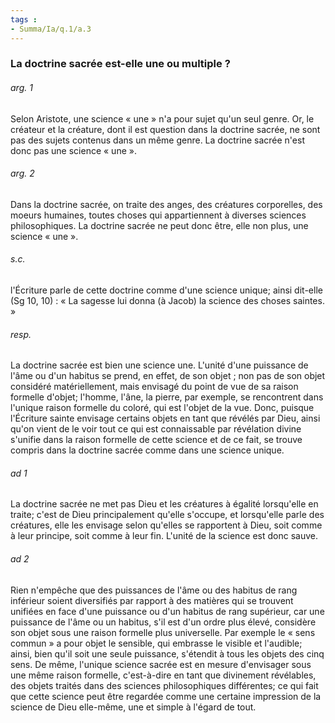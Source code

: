 ```yaml
---
tags : 
- Summa/Ia/q.1/a.3
---
```


### La doctrine sacrée est-elle une ou multiple ?

###### arg. 1
Selon Aristote, une science « une » n'a pour sujet qu'un seul genre. Or, le créateur et la créature, dont il est question dans la doctrine sacrée, ne sont pas des sujets contenus dans un même genre. La doctrine sacrée n'est donc pas une science « une ». 

###### arg. 2
Dans la doctrine sacrée, on traite des anges, des créatures corporelles, des moeurs humaines, toutes choses qui appartiennent à diverses sciences philosophiques. La doctrine sacrée ne peut donc être, elle non plus, une science « une ». 

###### s.c.
l'Écriture parle de cette doctrine comme d'une science unique; ainsi dit-elle (Sg 10, 10) : « La sagesse lui donna (à Jacob) la science des choses saintes. » 

###### resp.
La doctrine sacrée est bien une science une. L'unité d'une puissance de l'âme ou d'un habitus se prend, en effet, de son objet ; non pas de son objet considéré matériellement, mais envisagé du point de vue de sa raison formelle d'objet; l'homme, l'âne, la pierre, par exemple, se rencontrent dans l'unique raison formelle du coloré, qui est l'objet de la vue. Donc, puisque l'Écriture sainte envisage certains objets en tant que révélés par Dieu, ainsi qu'on vient de le voir tout ce qui est connaissable par révélation divine s'unifie dans la raison formelle de cette science et de ce fait, se trouve compris dans la doctrine sacrée comme dans une science unique. 

###### ad 1
La doctrine sacrée ne met pas Dieu et les créatures à égalité lorsqu'elle en traite; c'est de Dieu principalement qu'elle s'occupe, et lorsqu'elle parle des créatures, elle les envisage selon qu'elles se rapportent à Dieu, soit comme à leur principe, soit comme à leur fin. L'unité de la science est donc sauve. 

###### ad 2
Rien n'empêche que des puissances de l'âme ou des habitus de rang inférieur soient diversifiés par rapport à des matières qui se trouvent unifiées en face d'une puissance ou d'un habitus de rang supérieur, car une puissance de l'âme ou un habitus, s'il est d'un ordre plus élevé, considère son objet sous une raison formelle plus universelle. Par exemple le « sens commun » a pour objet le sensible, qui embrasse le visible et l'audible; ainsi, bien qu'il soit une seule puissance, s'étendit à tous les objets des cinq sens. De même, l'unique science sacrée est en mesure d'envisager sous une même raison formelle, c'est-à-dire en tant que divinement révélables, des objets traités dans des sciences philosophiques différentes; ce qui fait que cette science peut être regardée comme une certaine impression de la science de Dieu elle-même, une et simple à l'égard de tout. 



